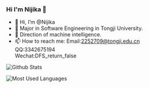### Hi I'm Nijika 👋

- 👋 Hi, I’m @Nijika
- 🔭 Major in Software Engineering in Tongji University.
- 🌱 Direction of machine intelligence.
- 📫 How to reach me: Email:2252709@tongji.edu.cn    
      QQ:3342675194     
      Wechat:DFS_return_false    



![Github Stats](https://github-readme-stats.vercel.app/api?username=Augensternst&show_icons=true&theme=tokyonight&count_private=true)


![Most Used Languages](https://github-readme-stats.vercel.app/api/top-langs/?username=Augensternst&theme=tokyonight&layout=compact)
